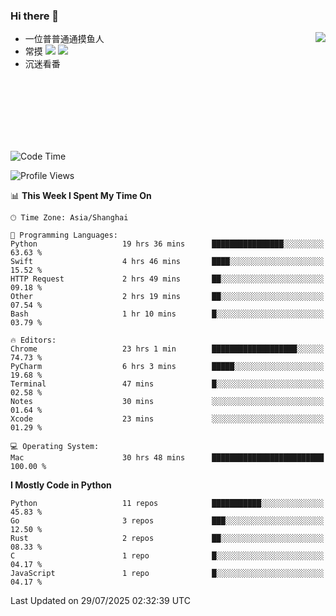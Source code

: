 ### Hi there 👋


<a href="https://github.com/yanlc39">
  <img align="right" src="https://github-readme-stats.vercel.app/api?username=yanlc39&show_icons=true&hide_border=true&icon_color=586069&title_color=a0a9af">
</a>

- 一位普普通通摸鱼人
- 常摸 ![](https://img.shields.io/badge/-Python-3e74a2?style=flat-square&logo=Python&logoColor=fff) ![](https://img.shields.io/badge/-C%2B%2B-brightgreen?style=flat-square)
- 沉迷看番



<br><br><br><br><br><br>


<!--START_SECTION:waka-->
![Code Time](http://img.shields.io/badge/Code%20Time-1%2C479%20hrs%2032%20mins-blue)

![Profile Views](http://img.shields.io/badge/Profile%20Views-0-blue)

📊 **This Week I Spent My Time On** 

```text
🕑︎ Time Zone: Asia/Shanghai

💬 Programming Languages: 
Python                   19 hrs 36 mins      ████████████████░░░░░░░░░   63.63 % 
Swift                    4 hrs 46 mins       ████░░░░░░░░░░░░░░░░░░░░░   15.52 % 
HTTP Request             2 hrs 49 mins       ██░░░░░░░░░░░░░░░░░░░░░░░   09.18 % 
Other                    2 hrs 19 mins       ██░░░░░░░░░░░░░░░░░░░░░░░   07.54 % 
Bash                     1 hr 10 mins        █░░░░░░░░░░░░░░░░░░░░░░░░   03.79 % 

🔥 Editors: 
Chrome                   23 hrs 1 min        ███████████████████░░░░░░   74.73 % 
PyCharm                  6 hrs 3 mins        █████░░░░░░░░░░░░░░░░░░░░   19.68 % 
Terminal                 47 mins             █░░░░░░░░░░░░░░░░░░░░░░░░   02.58 % 
Notes                    30 mins             ░░░░░░░░░░░░░░░░░░░░░░░░░   01.64 % 
Xcode                    23 mins             ░░░░░░░░░░░░░░░░░░░░░░░░░   01.29 % 

💻 Operating System: 
Mac                      30 hrs 48 mins      █████████████████████████   100.00 % 
```

**I Mostly Code in Python** 

```text
Python                   11 repos            ███████████░░░░░░░░░░░░░░   45.83 % 
Go                       3 repos             ███░░░░░░░░░░░░░░░░░░░░░░   12.50 % 
Rust                     2 repos             ██░░░░░░░░░░░░░░░░░░░░░░░   08.33 % 
C                        1 repo              █░░░░░░░░░░░░░░░░░░░░░░░░   04.17 % 
JavaScript               1 repo              █░░░░░░░░░░░░░░░░░░░░░░░░   04.17 % 
```




 Last Updated on 29/07/2025 02:32:39 UTC
<!--END_SECTION:waka-->
